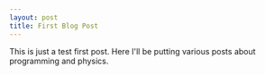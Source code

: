 ```yaml
---
layout: post
title: First Blog Post
---
```


This is just a test first post. Here I'll be putting various posts about programming and physics.
